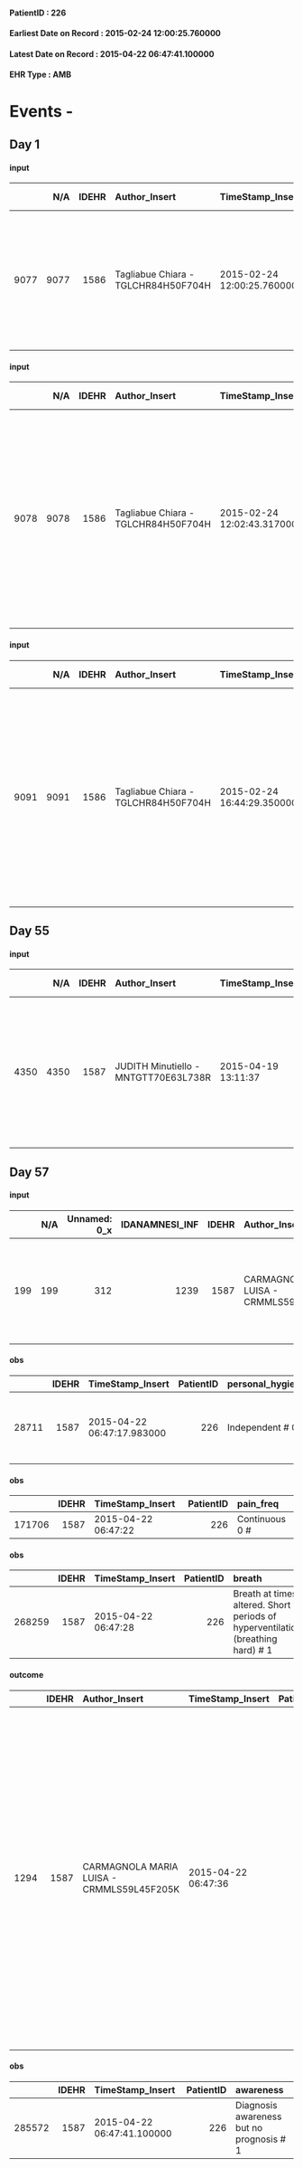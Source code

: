 
#### PatientID : 226
#### Earliest Date on Record : 2015-02-24 12:00:25.760000
#### Latest Date on Record : 2015-04-22 06:47:41.100000
#### EHR Type : AMB

# Events - 

## Day 1

#### input
|      |    N/A |   IDEHR | Author_Insert                       | TimeStamp_Insert           | EHRType   |   PatientID |   IDDigitalSignDocument | persone_vicine   |   Unnamed: 0_x.1 |   IDANAMNESI_SOCIALE | Patient   | FamigliaAltro   | Paziente_T   | FamigliaAltro_T   |   Non_Rilevabile_x.1 | Note_Non_Rilevabile_x.1   | opt_Problemi   | chk_contr_sintomi   | opt_paziente_a   | opt_famiglia_a   | opt_adeguatezza   | opt_paziente_solo   | ds_note_con                                                                                                                 | opt_presente_assente   | Presenza_minori   | Caregiver_principale   | ds_familiari_coinv                                                           | opt_necessario   | opt_risorse_ec   | opt_paziente_psi   | opt_Ins_vol   | opt_inv_civile   |   invalidita_perc | Needs     | Domestic partnership   | opt_indennita_acc   | opt_famiglia_psi   |
|-----:|-------:|--------:|:------------------------------------|:---------------------------|:----------|------------:|------------------------:|:-----------------|-----------------:|---------------------:|:----------|:----------------|:-------------|:------------------|---------------------:|:--------------------------|:---------------|:--------------------|:-----------------|:-----------------|:------------------|:--------------------|:----------------------------------------------------------------------------------------------------------------------------|:-----------------------|:------------------|:-----------------------|:-----------------------------------------------------------------------------|:-----------------|:-----------------|:-------------------|:--------------|:-----------------|------------------:|:----------|:-----------------------|:--------------------|:-------------------|
| 9077 |   9077 |    1586 | Tagliabue Chiara - TGLCHR84H50F704H | 2015-02-24 12:00:25.760000 | AMB       |         226 |                   23305 | N/A              |              393 |                  247 | Si#1      | Si#1            | No#0         | Si#1              |                    0 | NR                        | Si#1           | controllo sintomi#0 | Indefinite#2     | Congruenti#1     | Si#1              | No#0                | Vive con il pap√† Domenico di 48 aa che lavora a tempo pieno, la mamma Rossella di 47 aa, casalinga, e la sorella di 21 aa. | Presente#1             | No#0              | mum                    | Un'altra sorella di 25 aa vive attualmente a Firenze per studi universitari. | No#0             | Adeguate#1       | No#0               | No#0          | Si#1             |               100 | Clinici#0 | Altri parenti#3        | Si#1                | No#0               |

#### input
|      |    N/A |   IDEHR | Author_Insert                       | TimeStamp_Insert           | EHRType   |   PatientID |   IDDigitalSignDocument | persone_vicine   |   Unnamed: 0_x.1 |   IDANAMNESI_SOCIALE | Patient   | FamigliaAltro   | Paziente_T   | FamigliaAltro_T   |   Non_Rilevabile_x.1 | Note_Non_Rilevabile_x.1   | opt_Problemi   | chk_contr_sintomi   | opt_paziente_a   | opt_famiglia_a   | opt_adeguatezza   | opt_paziente_solo   | ds_note_con                                                                                                                                                                                              | opt_presente_assente   | Presenza_minori   | Caregiver_principale   | ds_familiari_coinv                                                           | opt_necessario   | opt_risorse_ec   | opt_paziente_psi   | opt_Ins_vol   | opt_inv_civile   |   invalidita_perc | Needs     | Domestic partnership   | opt_indennita_acc   | opt_famiglia_psi   |
|-----:|-------:|--------:|:------------------------------------|:---------------------------|:----------|------------:|------------------------:|:-----------------|-----------------:|---------------------:|:----------|:----------------|:-------------|:------------------|---------------------:|:--------------------------|:---------------|:--------------------|:-----------------|:-----------------|:------------------|:--------------------|:---------------------------------------------------------------------------------------------------------------------------------------------------------------------------------------------------------|:-----------------------|:------------------|:-----------------------|:-----------------------------------------------------------------------------|:-----------------|:-----------------|:-------------------|:--------------|:-----------------|------------------:|:----------|:-----------------------|:--------------------|:-------------------|
| 9078 |   9078 |    1586 | Tagliabue Chiara - TGLCHR84H50F704H | 2015-02-24 12:02:43.317000 | AMB       |         226 |                   23308 | N/A              |              394 |                  248 | Si#1      | Si#1            | No#0         | Si#1              |                    0 | NR                        | Si#1           | controllo sintomi#0 | Indefinite#2     | Congruenti#1     | Si#1              | No#0                | Vive con il pap√† Domenico di 48 aa che lavora a tempo pieno, la mamma Rossella di 47 aa, casalinga, e la sorella di 21 aa. Un'altra sorella di 25 aa vive attualmente a Firenze per studi universitari. | Presente#1             | No#0              | mum                    | Un'altra sorella di 25 aa vive attualmente a Firenze per studi universitari. | No#0             | Adeguate#1       | No#0               | No#0          | Si#1             |               100 | Clinici#0 | Altri parenti#3        | Si#1                | No#0               |

#### input
|      |    N/A |   IDEHR | Author_Insert                       | TimeStamp_Insert           | EHRType   |   PatientID |   IDDigitalSignDocument | persone_vicine   |   Unnamed: 0_x.1 |   IDANAMNESI_SOCIALE | Patient   | FamigliaAltro   | Paziente_T   | FamigliaAltro_T   |   Non_Rilevabile_x.1 | Note_Non_Rilevabile_x.1   | opt_Problemi   | chk_contr_sintomi   | opt_paziente_a   | opt_famiglia_a   | opt_adeguatezza   | opt_paziente_solo   | ds_note_con                                                                                                                                                                                              | opt_presente_assente   | Presenza_minori   | Caregiver_principale   | ds_familiari_coinv                                                           | opt_necessario   | opt_risorse_ec   | opt_paziente_psi   | opt_Ins_vol   | opt_esenzione   | opt_inv_civile   |   invalidita_perc |   ds_codice_es | Needs     | Domestic partnership   | opt_indennita_acc   | opt_famiglia_psi   |
|-----:|-------:|--------:|:------------------------------------|:---------------------------|:----------|------------:|------------------------:|:-----------------|-----------------:|---------------------:|:----------|:----------------|:-------------|:------------------|---------------------:|:--------------------------|:---------------|:--------------------|:-----------------|:-----------------|:------------------|:--------------------|:---------------------------------------------------------------------------------------------------------------------------------------------------------------------------------------------------------|:-----------------------|:------------------|:-----------------------|:-----------------------------------------------------------------------------|:-----------------|:-----------------|:-------------------|:--------------|:----------------|:-----------------|------------------:|---------------:|:----------|:-----------------------|:--------------------|:-------------------|
| 9091 |   9091 |    1586 | Tagliabue Chiara - TGLCHR84H50F704H | 2015-02-24 16:44:29.350000 | AMB       |         226 |                   23513 | N/A              |              418 |                  265 | Si#1      | Si#1            | No#0         | Si#1              |                    0 | NR                        | Si#1           | controllo sintomi#0 | Indefinite#2     | Congruenti#1     | Si#1              | No#0                | Vive con il pap√† Domenico di 48 aa che lavora a tempo pieno, la mamma Rossella di 47 aa, casalinga, e la sorella di 21 aa. Un'altra sorella di 25 aa vive attualmente a Firenze per studi universitari. | Presente#1             | No#0              | mum                    | Un'altra sorella di 25 aa vive attualmente a Firenze per studi universitari. | No#0             | Adeguate#1       | No#0               | No#0          | Si#1            | Si#1             |               100 |             48 | Clinici#0 | Altri parenti#3        | Si#1                | No#0               |


## Day 55

#### input
|      |    N/A |   IDEHR | Author_Insert                        | TimeStamp_Insert    |   IDAccess | EHRType   |   PatientID |   IDDigitalSignDocument | persone_vicine   |   Unnamed: 0_y |   IDANAMNESI_MED |   Non_Rilevabile_y | Note_Non_Rilevabile_y   | diagnosis                                                                                                |
|-----:|-------:|--------:|:-------------------------------------|:--------------------|-----------:|:----------|------------:|------------------------:|:-----------------|---------------:|-----------------:|-------------------:|:------------------------|:---------------------------------------------------------------------------------------------------------|
| 4350 |   4350 |    1587 | JUDITH Minutiello - MNTGTT70E63L738R | 2015-04-19 13:11:37 |       6264 | AMB       |         226 |                   54334 | N/A              |            649 |             1277 |                  0 | NR                      | April 2011 diagnosed with Ewing's Sarcoma -170.4- right humeral bone and lung metastases -197.0- -198.5- |


## Day 57

#### input
|     |    N/A |   Unnamed: 0_x |   IDANAMNESI_INF |   IDEHR | Author_Insert                             | TimeStamp_Insert           |   IDAccess | EHRType   |   PatientID |   IDDigitalSignDocument |   Non_Rilevabile_x | Note_Non_Rilevabile_x   | cognitivo_percettivo    | sonno_riposo           | perc_salute                                                                                                | Perception                           | rapporti_fam   | persone_vicine   | Caregiver      |
|----:|-------:|---------------:|-----------------:|--------:|:------------------------------------------|:---------------------------|-----------:|:----------|------------:|------------------------:|-------------------:|:------------------------|:------------------------|:-----------------------|:-----------------------------------------------------------------------------------------------------------|:-------------------------------------|:---------------|:-----------------|:---------------|
| 199 |    199 |            312 |             1239 |    1587 | CARMAGNOLA MARIA LUISA - CRMMLS59L45F205K | 2015-04-22 06:47:09.493000 |       7886 | AMB       |         226 |                   58611 |                  0 | NR                      | ideo-motor slowdown # 4 | daytime sleepiness # 1 | perdit√ † performance # 0; perdit√ † weight # 1; increase dell'affaticabilit√ † # 2; # 3 increase asthenia | concern for health # 0; sadness # 12 | is # 0         | N/A              | mom and pap√ † |

#### obs
|       |   IDEHR | TimeStamp_Insert           |   PatientID | personal_hygiene   | urine_elimination   | cough       | active_diuresis     | asthenia     | motor_performance                                                                                | mood                                  | diet     | feces_elimination   | consumption_help   |
|------:|--------:|:---------------------------|------------:|:-------------------|:--------------------|:------------|:--------------------|:-------------|:-------------------------------------------------------------------------------------------------|:--------------------------------------|:---------|:--------------------|:-------------------|
| 28711 |    1587 | 2015-04-22 06:47:17.983000 |         226 | Independent # 0    | Independent # 0     | peevish # 0 | active diuresis # 0 | Moderate # 1 | 40% - Patient incapacitated, it requires continuous care, bedridden for pi√π 50% of the day # 04 | Despair # 04; # 08 fear, sadness # 11 | Free # 0 | With help # 2       | Independent # 0    |

#### obs
|        |   IDEHR | TimeStamp_Insert    |   PatientID | pain_freq      |
|-------:|--------:|:--------------------|------------:|:---------------|
| 171706 |    1587 | 2015-04-22 06:47:22 |         226 | Continuous 0 # |

#### obs
|        |   IDEHR | TimeStamp_Insert    |   PatientID | breath                                                                          | consolability                                 | body_language                             | facial_expression                       |
|-------:|--------:|:--------------------|------------:|:--------------------------------------------------------------------------------|:----------------------------------------------|:------------------------------------------|:----------------------------------------|
| 268259 |    1587 | 2015-04-22 06:47:28 |         226 | Breath at times altered. Short periods of hyperventilation (breathing hard) # 1 | Distracted or reassured by voice or touch # 1 | Teso. nervous movements. Restlessness # 1 | Sad, anxious, contracted (frowning) # 1 |

#### outcome
|      |   IDEHR | Author_Insert                             | TimeStamp_Insert    |   PatientID |   IDDigitalSignDocument |   IDPAI_VIDAS | opt_problem                                                            |   opt_problem_num | opt_obiettivo                                                          |   opt_obiettivo_num | opt_stato_problema   |   opt_stato_problema_num | opt_interventi                                                                                                                                                                                                                                                                                                                                       |   opt_interventi_num |
|-----:|--------:|:------------------------------------------|:--------------------|------------:|------------------------:|--------------:|:-----------------------------------------------------------------------|------------------:|:-----------------------------------------------------------------------|--------------------:|:---------------------|-------------------------:|:-----------------------------------------------------------------------------------------------------------------------------------------------------------------------------------------------------------------------------------------------------------------------------------------------------------------------------------------------------|---------------------:|
| 1294 |    1587 | CARMAGNOLA MARIA LUISA - CRMMLS59L45F205K | 2015-04-22 06:47:36 |         226 |                   58615 |          2300 | Alteration of comfort associated with chronic pain and / or acute # 29 |                 2 | The patient will understand the importance of analgesic treatment # 54 |                   4 | Open Problem # 1     |                        1 | Counseling - Encouraging the patient to express their concerns # 429; Informational - Providing information on the basic therapy and the need to reduce the fear of dependence # 432; Informational - Inform the patient of the reasons why he may feel pain # 433; Informative - Inform the patient of the various methods of pain management # 434 |                    4 |

#### obs
|        |   IDEHR | TimeStamp_Insert           |   PatientID | awareness                                |
|-------:|--------:|:---------------------------|------------:|:-----------------------------------------|
| 285572 |    1587 | 2015-04-22 06:47:41.100000 |         226 | Diagnosis awareness but no prognosis # 1 |


